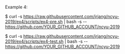 Example 4:

$ curl -s https://raw.githubusercontent.com/jrjang/ncyu-2019/ex4/scripts/ex4-pre.sh | bash -s -- https://github.com/YOUR_GITHUB_ACCOUNT/ncyu-2019

$ curl -s https://raw.githubusercontent.com/jrjang/ncyu-2019/ex4/scripts/ex4-test.sh | bash -s -- https://github.com/YOUR_GITHUB_ACCOUNT/ncyu-2019
